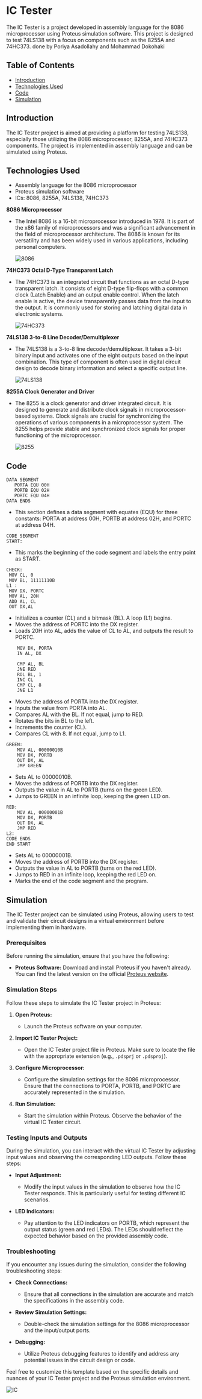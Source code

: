 # IC Tester

The IC Tester is a project developed in assembly language for the 8086 microprocessor using Proteus simulation software. This project is designed to test 74LS138 with a focus on components such as the 8255A and 74HC373.
done by Poriya Asadollahy and Mohammad Dokohaki

## Table of Contents

- [Introduction](#introduction)
- [Technologies Used](#technologies-used)
- [Code](#code)
- [Simulation](#simulation)

## Introduction

The IC Tester project is aimed at providing a platform for testing 74LS138, especially those utilizing the 8086 microprocessor, 8255A, and 74HC373 components. The project is implemented in assembly language and can be simulated using Proteus.

## Technologies Used

- Assembly language for the 8086 microprocessor
- Proteus simulation software
- ICs: 8086, 8255A, 74LS138, 74HC373

**8086 Microprocessor**

- The Intel 8086 is a 16-bit microprocessor introduced in 1978. It is part of the x86 family of microprocessors and was a significant advancement in the field of microprocessor architecture. The 8086 is known for its versatility and has been widely used in various applications, including personal computers.

  ![8086](8086.png)

**74HC373 Octal D-Type Transparent Latch**

- The 74HC373 is an integrated circuit that functions as an octal D-type transparent latch. It consists of eight D-type flip-flops with a common clock (Latch Enable) and an output enable control. When the latch enable is active, the device transparently passes data from the input to the output. It is commonly used for storing and latching digital data in electronic systems.

  ![74HC373](<Screenshot (405).png>)
  
**74LS138 3-to-8 Line Decoder/Demultiplexer**

- The 74LS138 is a 3-to-8 line decoder/demultiplexer. It takes a 3-bit binary input and activates one of the eight outputs based on the input combination. This type of component is often used in digital circuit design to decode binary information and select a specific output line.

  ![74LS138](74%D9%85%D8%B3138.png)
  
**8255A Clock Generator and Driver**

- The 8255 is a clock generator and driver integrated circuit. It is designed to generate and distribute clock signals in microprocessor-based systems. Clock signals are crucial for synchronizing the operations of various components in a microprocessor system. The 8255 helps provide stable and synchronized clock signals for proper functioning of the microprocessor.

  ![8255](8255.PNG)

## Code

```assembly
DATA SEGMENT
   PORTA EQU 00H
   PORTB EQU 02H
   PORTC EQU 04H
DATA ENDS
```

- This section defines a data segment with equates (EQU) for three constants: PORTA at address 00H, PORTB at address 02H, and PORTC at address 04H.

```assembly
CODE SEGMENT
START:
```

- This marks the beginning of the code segment and labels the entry point as START.

```assembly
CHECK:
 MOV CL, 0
 MOV BL, 11111110B
L1 :
 MOV DX, PORTC
 MOV AL, 20H
 ADD AL, CL
 OUT DX,AL
```

- Initializes a counter (CL) and a bitmask (BL). A loop (L1) begins.
- Moves the address of PORTC into the DX register.
- Loads 20H into AL, adds the value of CL to AL, and outputs the result to PORTC.

```assembly
    MOV DX, PORTA
    IN AL, DX

    CMP AL, BL
    JNE RED
    ROL BL, 1
    INC CL
    CMP CL, 8
    JNE L1
```

- Moves the address of PORTA into the DX register.
- Inputs the value from PORTA into AL.
- Compares AL with the BL. If not equal, jump to RED.
- Rotates the bits in BL to the left.
- Increments the counter (CL).
- Compares CL with 8. If not equal, jump to L1.

```assembly
GREEN:
    MOV AL, 00000010B
    MOV DX, PORTB
    OUT DX, AL
    JMP GREEN
```

- Sets AL to 00000010B.
- Moves the address of PORTB into the DX register.
- Outputs the value in AL to PORTB (turns on the green LED).
- Jumps to GREEN in an infinite loop, keeping the green LED on.

```assembly
RED:
    MOV AL, 00000001B
    MOV DX, PORTB
    OUT DX, AL
    JMP RED
L2:
CODE ENDS
END START
```

- Sets AL to 00000001B.
- Moves the address of PORTB into the DX register.
- Outputs the value in AL to PORTB (turns on the red LED).
- Jumps to RED in an infinite loop, keeping the red LED on.
- Marks the end of the code segment and the program.

## Simulation

The IC Tester project can be simulated using Proteus, allowing users to test and validate their circuit designs in a virtual environment before implementing them in hardware.

### Prerequisites

Before running the simulation, ensure that you have the following:

- **Proteus Software:** Download and install Proteus if you haven't already. You can find the latest version on the official [Proteus website](https://www.labcenter.com/).

### Simulation Steps

Follow these steps to simulate the IC Tester project in Proteus:

1. **Open Proteus:**

   - Launch the Proteus software on your computer.

2. **Import IC Tester Project:**

   - Open the IC Tester project file in Proteus. Make sure to locate the file with the appropriate extension (e.g., `.pdsprj` or `.pdsproj`).

3. **Configure Microprocessor:**

   - Configure the simulation settings for the 8086 microprocessor. Ensure that the connections to PORTA, PORTB, and PORTC are accurately represented in the simulation.

4. **Run Simulation:**
   - Start the simulation within Proteus. Observe the behavior of the virtual IC Tester circuit.

### Testing Inputs and Outputs

During the simulation, you can interact with the virtual IC Tester by adjusting input values and observing the corresponding LED outputs. Follow these steps:

- **Input Adjustment:**

  - Modify the input values in the simulation to observe how the IC Tester responds. This is particularly useful for testing different IC scenarios.

- **LED Indicators:**
  - Pay attention to the LED indicators on PORTB, which represent the output status (green and red LEDs). The LEDs should reflect the expected behavior based on the provided assembly code.

### Troubleshooting

If you encounter any issues during the simulation, consider the following troubleshooting steps:

- **Check Connections:**

  - Ensure that all connections in the simulation are accurate and match the specifications in the assembly code.

- **Review Simulation Settings:**

  - Double-check the simulation settings for the 8086 microprocessor and the input/output ports.

- **Debugging:**
  - Utilize Proteus debugging features to identify and address any potential issues in the circuit design or code.

Feel free to customize this template based on the specific details and nuances of your IC Tester project and the Proteus simulation environment.

![IC](IC.png)
